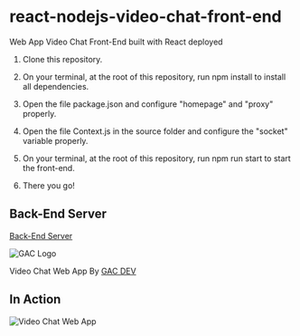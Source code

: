 # react-nodejs-video-chat-front-end
Web App Video Chat Front-End built with React deployed

1. Clone this repository.

2. On your terminal, at the root of this repository, run npm install to install all dependencies.

3. Open the file package.json and configure "homepage" and "proxy" properly.

4. Open the file Context.js in the source folder and configure the "socket" variable properly.

5. On your terminal, at the root of this repository, run npm run start to start the front-end.

6. There you go!

## Back-End Server

[Back-End Server](https://github.com/affkoul/react-nodejs-video-chat-back-end)

![GAC Logo](https://geniusandcourage.com/favicon.ico)

Video Chat Web App By [GAC DEV](https://geniusandcourage.com)

## In Action

![Video Chat Web App](https://hlwsdtech.com:8081/images/gac-video-chat.png)
